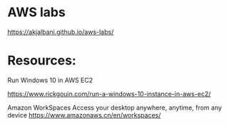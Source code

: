 # AWS labs

https://akjalbani.github.io/aws-labs/





# Resources:

Run Windows 10 in AWS EC2

https://www.rickgouin.com/run-a-windows-10-instance-in-aws-ec2/

Amazon WorkSpaces
Access your desktop anywhere, anytime, from any device
https://www.amazonaws.cn/en/workspaces/


